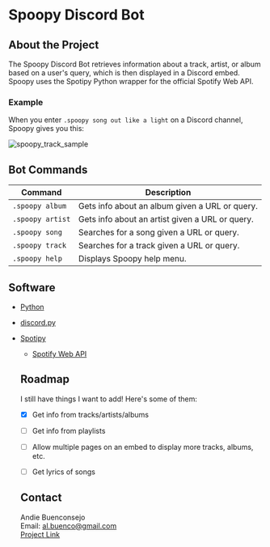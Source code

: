# Spoopy Discord Bot

## About the Project

The Spoopy Discord Bot retrieves information about a track, artist, or album based on a user's query, which is then displayed in a Discord embed. Spoopy uses the Spotipy Python wrapper for the official Spotify Web API.

### Example
When you enter ```.spoopy song out like a light``` on a Discord channel, Spoopy gives you this:  

![spoopy_track_sample](https://user-images.githubusercontent.com/25872191/158004261-58f7e39a-f9bc-40d6-bbb7-b7c9af5a37cd.png)

## Bot Commands
|      Command     | Description |
|------------------| ------------|
| ```.spoopy album``` | Gets info about an album given a URL or query. |
| ```.spoopy artist``` | Gets info about an artist given a URL or query. |
| ```.spoopy song ```| Searches for a song given a URL or query. |
| ```.spoopy track```| Searches for a track given a URL or query. |
| ```.spoopy help ```| Displays Spoopy help menu. |

## Software
- [Python](https://www.python.org/)
- [discord.py](https://discordpy.readthedocs.io/en/stable/)
- [Spotipy](https://spotipy.readthedocs.io/en/2.19.0/)
  - [Spotify Web API](https://developer.spotify.com/documentation/web-api/)
  
  ## Roadmap
  I still have things I want to add! Here's some of them:
  - [x] Get info from tracks/artists/albums
  - [ ] Get info from playlists
  - [ ] Allow multiple pages on an embed to display more tracks, albums, etc.
  - [ ] Get lyrics of songs
  
  
  ## Contact
  Andie Buenconsejo  
  Email: al.buenco@gmail.com  
  [Project Link](https://github.com/abuenco/Spoopy)
